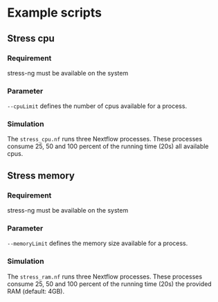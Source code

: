 # Example scripts

## Stress cpu

### Requirement

stress-ng must be available on the system

### Parameter

`--cpuLimit` defines the number of cpus available for a process.

### Simulation

The `stress_cpu.nf` runs three Nextflow processes. These processes consume 25, 50 and 100 percent of the running time (20s) all
available cpus.

## Stress memory

### Requirement

stress-ng must be available on the system

### Parameter

`--memoryLimit` defines the memory size available for a process.

### Simulation

The `stress_ram.nf` runs three Nextflow processes. These processes consume 25, 50 and 100 percent of the running time (20s) the provided RAM (default: 4GB).
